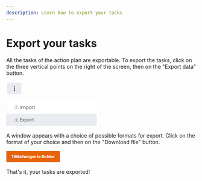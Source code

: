 ```yaml
---
description: Learn how to export your tasks
---
```


# Export your tasks

All the tasks of the action plan are exportable. To export the tasks, click on the three vertical points on the right of the screen, then on the "Export data" button.

![](../../.gitbook/assets/image%20%2851%29.png)

![](../../.gitbook/assets/image%20%2860%29.png)

A window appears with a choice of possible formats for export. Click on the format of your choice and then on the "Download file" button.

![&quot;Download&quot; button](../../.gitbook/assets/image%20%2846%29.png)

That's it, your tasks are exported!

